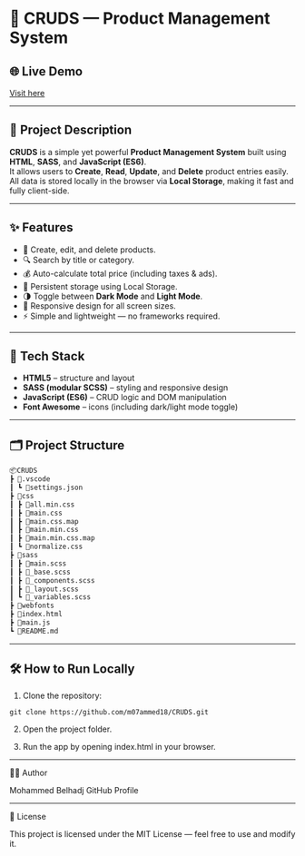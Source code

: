 # 🛒 CRUDS — Product Management System

## 🌐 Live Demo
[Visit here](https://m07ammed18.github.io/CRUDS/)

---

## 📖 Project Description
**CRUDS** is a simple yet powerful **Product Management System** built using **HTML**, **SASS**, and **JavaScript (ES6)**.  
It allows users to **Create**, **Read**, **Update**, and **Delete** product entries easily.  
All data is stored locally in the browser via **Local Storage**, making it fast and fully client-side.

---

## ✨ Features
- 🧾 Create, edit, and delete products.
- 🔍 Search by title or category.
- 💰 Auto-calculate total price (including taxes & ads).
- 💾 Persistent storage using Local Storage.
- 🌗 Toggle between **Dark Mode** and **Light Mode**.
- 📱 Responsive design for all screen sizes.
- ⚡ Simple and lightweight — no frameworks required.

---

## 🧠 Tech Stack
- **HTML5** – structure and layout  
- **SASS (modular SCSS)** – styling and responsive design  
- **JavaScript (ES6)** – CRUD logic and DOM manipulation  
- **Font Awesome** – icons (including dark/light mode toggle)  

---

## 🗂️ Project Structure
```txt
📦CRUDS
┣ 📂.vscode
┃ ┗ 📜settings.json
┣ 📂css
┃ ┣ 📜all.min.css
┃ ┣ 📜main.css
┃ ┣ 📜main.css.map
┃ ┣ 📜main.min.css
┃ ┣ 📜main.min.css.map
┃ ┗ 📜normalize.css
┣ 📂sass
┃ ┣ 📜main.scss
┃ ┣ 📜_base.scss
┃ ┣ 📜_components.scss
┃ ┣ 📜_layout.scss
┃ ┗ 📜_variables.scss
┣ 📂webfonts
┣ 📜index.html
┣ 📜main.js
┗ 📜README.md
```
---

## 🛠️ How to Run Locally

1. Clone the repository:
```bush
git clone https://github.com/m07ammed18/CRUDS.git
```

2. Open the project folder.


3. Run the app by opening index.html in your browser.



---

👨‍💻 Author

Mohammed Belhadj
GitHub Profile

---

📄 License

This project is licensed under the MIT License — feel free to use and modify it.